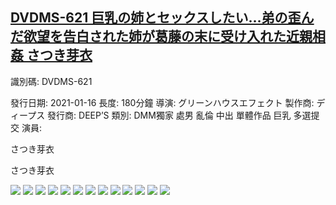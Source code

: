 ## [DVDMS-621 巨乳の姉とセックスしたい…弟の歪んだ欲望を告白された姉が葛藤の末に受け入れた近親相姦 さつき芽衣](https://cdn.jsdelivr.net/gh/ghcdn/DVDMS-621/res/index.m3u8)
識別碼: DVDMS-621

發行日期: 2021-01-16
長度: 180分鐘
導演: グリーンハウスエフェクト
製作商: ディープス
 發行商: DEEP’S
 類別:
 DMM獨家
處男
亂倫
中出
單體作品
巨乳
多選提交
 演員:




さつき芽衣





さつき芽衣


![](./img/pic0.jpg)
![](./pic1.jpg)
![](./pic2.jpg)
![](./pic3.jpg)
![](./pic4.jpg)
![](./pic5.jpg)
![](./pic6.jpg)
![](./pic7.jpg)
![](./pic8.jpg)
![](./pic9.jpg)
![](./pic10.jpg)
![](./pic11.jpg)
![](./pic12.jpg)
